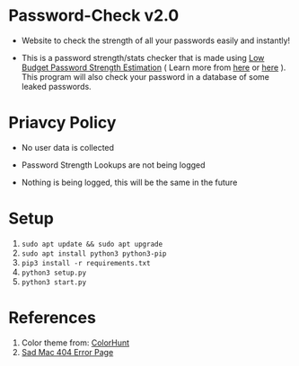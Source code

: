 # Password-Check v2.0

- Website to check the strength of all your passwords easily and instantly!

- This is a password strength/stats checker that is made using [Low Budget Password Strength Estimation](https://github.com/dropbox/zxcvbn) ( Learn more from [here](https://www.semanticscholar.org/paper/zxcvbn%3A-Low-Budget-Password-Strength-Estimation-Wheeler/f7403f27b0517be683836f9c1cb8b0f5a5d82b1a) or [here](https://www.usenix.org/conference/usenixsecurity16/technical-sessions/presentation/wheeler#:~:text=zxcvbn%20is%20an%20alternative%20password,suitable%20for%20mitigating%20online%20attacks.) ). This program will also check your password in a database of some leaked passwords.

# Priavcy Policy

- No user data is collected

- Password Strength Lookups are not being logged

- Nothing is being logged, this will be the same in the future

# Setup

1. ```sudo apt update && sudo apt upgrade```
2. ```sudo apt install python3 python3-pip```
3. ```pip3 install -r requirements.txt```
4. ```python3 setup.py```
5. ```python3 start.py```

# References

1. Color theme from: [ColorHunt](https://colorhunt.co/palettes/dark)
2. [Sad Mac 404 Error Page](https://codepen.io/jkantner/pen/aPLWJm)
